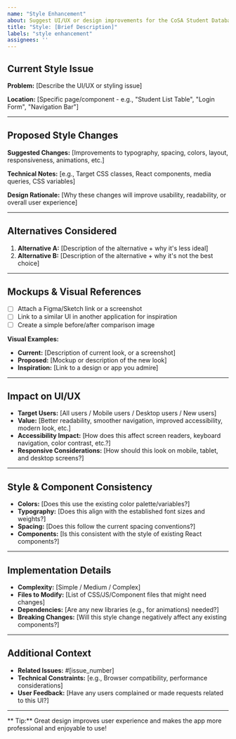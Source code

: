 ```yaml
---
name: "Style Enhancement"
about: Suggest UI/UX or design improvements for the CoSA Student Database
title: "Style: [Brief Description]"
labels: "style enhancement"
assignees: ''
---
```


##  Current Style Issue
**Problem:** [Describe the UI/UX or styling issue]

**Location:** [Specific page/component - e.g., "Student List Table", "Login Form", "Navigation Bar"]

---

##  Proposed Style Changes
**Suggested Changes:** [Improvements to typography, spacing, colors, layout, responsiveness, animations, etc.]

**Technical Notes:** [e.g., Target CSS classes, React components, media queries, CSS variables]

**Design Rationale:** [Why these changes will improve usability, readability, or overall user experience]

---

## Alternatives Considered
1.  **Alternative A:** [Description of the alternative + why it's less ideal]
2.  **Alternative B:** [Description of the alternative + why it's not the best choice]

---

##  Mockups & Visual References
-   [ ] Attach a Figma/Sketch link or a screenshot
-   [ ] Link to a similar UI in another application for inspiration
-   [ ] Create a simple before/after comparison image

**Visual Examples:**
-   **Current:** [Description of current look, or a screenshot]
-   **Proposed:** [Mockup or description of the new look]
-   **Inspiration:** [Link to a design or app you admire]

---

##  Impact on UI/UX
-   **Target Users:** [All users / Mobile users / Desktop users / New users]
-   **Value:** [Better readability, smoother navigation, improved accessibility, modern look, etc.]
-   **Accessibility Impact:** [How does this affect screen readers, keyboard navigation, color contrast, etc.?]
-   **Responsive Considerations:** [How should this look on mobile, tablet, and desktop screens?]

---

##  Style & Component Consistency
-   **Colors:** [Does this use the existing color palette/variables?]
-   **Typography:** [Does this align with the established font sizes and weights?]
-   **Spacing:** [Does this follow the current spacing conventions?]
-   **Components:** [Is this consistent with the style of existing React components?]

---

##  Implementation Details
-   **Complexity:** [Simple / Medium / Complex]
-   **Files to Modify:** [List of CSS/JS/Component files that might need changes]
-   **Dependencies:** [Are any new libraries (e.g., for animations) needed?]
-   **Breaking Changes:** [Will this style change negatively affect any existing components?]

---

##  Additional Context
-   **Related Issues:** #[issue_number]
-   **Technical Constraints:** [e.g., Browser compatibility, performance considerations]
-   **User Feedback:** [Have any users complained or made requests related to this UI?]

---

** Tip:** Great design improves user experience and makes the app more professional and enjoyable to use!
